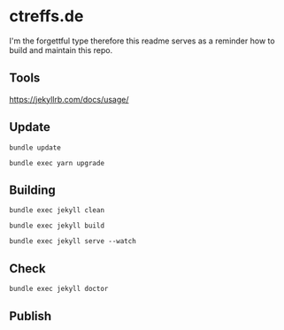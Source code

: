 # ctreffs.de

I'm the forgettful type therefore this readme serves as a reminder how to build and maintain this repo.

## Tools

<https://jekyllrb.com/docs/usage/>

## Update

`bundle update`

`bundle exec yarn upgrade`


## Building

`bundle exec jekyll clean`

`bundle exec jekyll build`

`bundle exec jekyll serve --watch`

## Check

`bundle exec jekyll doctor`

## Publish

